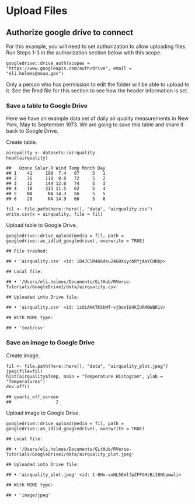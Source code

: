 # Upload Files

## Authorize google drive to connect

For this example, you will need to set authorization to allow uploading
files. Run Steps 1-3 in the authorization section below with this scope.

    googledrive::drive_auth(scopes = "https://www.googleapis.com/auth/drive", email = "eli.holmes@noaa.gov")

Only a person who has permission to edit the folder will be able to
upload to it. See the Rmd file for this section to see how the header
information is set.

### Save a table to Google Drive

Here we have an example data set of daily air quality measurements in
New York, May to September 1973. We are going to save this table and
share it back to Google Drive.

Create table.

    airquality <- datasets::airquality
    head(airquality)

    ##   Ozone Solar.R Wind Temp Month Day
    ## 1    41     190  7.4   67     5   1
    ## 2    36     118  8.0   72     5   2
    ## 3    12     149 12.6   74     5   3
    ## 4    18     313 11.5   62     5   4
    ## 5    NA      NA 14.3   56     5   5
    ## 6    28      NA 14.9   66     5   6

    fil <- file.path(here::here(), "data", "airquality.csv")
    write.csv(x = airquality, file = fil)

Upload table to Google Drive.

    googledrive::drive_upload(media = fil, path = googledrive::as_id(id_googledrive), overwrite = TRUE)

    ## File trashed:

    ## • 'airquality.csv' <id: 104JClM466deu24G8XuycbRYjAaYCHbbp>

    ## Local file:

    ## • '/Users/eli.holmes/Documents/GitHub/RVerse-Tutorials/GoogleDrive1/data/airquality.csv'

    ## Uploaded into Drive file:

    ## • 'airquality.csv' <id: 1zOiAkKTK5kMf-vjQoeI04kIURMBWBR1V>

    ## With MIME type:

    ## • 'text/csv'

### Save an image to Google Drive

Create image.

    fil <- file.path(here::here(), "data", "airquality_plot.jpeg")
    jpeg(file=fil)
    hist(airquality$Temp, main = "Temperature Histogram", ylab = "Temperatures")
    dev.off()

    ## quartz_off_screen 
    ##                 2

Upload image to Google Drive.

    googledrive::drive_upload(media = fil, path = googledrive::as_id(id_googledrive), overwrite = TRUE)

    ## Local file:

    ## • '/Users/eli.holmes/Documents/GitHub/RVerse-Tutorials/GoogleDrive1/data/airquality_plot.jpeg'

    ## Uploaded into Drive file:

    ## • 'airquality_plot.jpeg' <id: 1-0Hx-voNL5EmlfpZFFGHzBiI8Nbpwwli>

    ## With MIME type:

    ## • 'image/jpeg'
